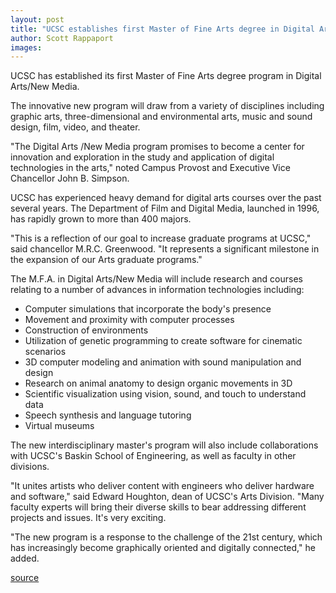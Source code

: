 ```yaml
---
layout: post
title: "UCSC establishes first Master of Fine Arts degree in Digital Arts/New Media"
author: Scott Rappaport
images:
---
```


UCSC has established its first Master of Fine Arts degree program in Digital Arts/New Media.

The innovative new program will draw from a variety of disciplines including graphic arts, three-dimensional and environmental arts, music and sound design, film, video, and theater.  

"The Digital Arts /New Media program promises to become a center for innovation and exploration in the study and application of digital technologies in the arts," noted Campus Provost and Executive Vice Chancellor John B. Simpson.   

UCSC has experienced heavy demand for digital arts courses over the past several years. The Department of Film and Digital Media, launched in 1996, has rapidly grown to more than 400 majors.  

"This is a reflection of our goal to increase graduate programs at UCSC," said chancellor M.R.C. Greenwood. "It represents a significant milestone in the expansion of our Arts graduate programs."  

The M.F.A. in Digital Arts/New Media will include research and courses relating to a number of advances in information technologies including:  

* Computer simulations that incorporate the body's presence  
* Movement and proximity with computer processes  
* Construction of environments  
* Utilization of genetic programming to create software for cinematic scenarios  
* 3D computer modeling and animation with sound manipulation and design  
* Research on animal anatomy to design organic movements in 3D  
* Scientific visualization using vision, sound, and touch to understand data  
* Speech synthesis and language tutoring  
* Virtual museums   

The new interdisciplinary master's program will also include collaborations with UCSC's Baskin School of Engineering, as well as faculty in other divisions.  

"It unites artists who deliver content with engineers who deliver hardware and software," said Edward Houghton, dean of UCSC's Arts Division. "Many faculty experts will bring their diverse skills to bear addressing different projects and issues. It's very exciting.  

"The new program is a response to the challenge of the 21st century, which has increasingly become graphically oriented and digitally connected," he added.  
  

[source](http://www1.ucsc.edu/currents/03-04/10-06/fine_arts.html "Permalink to fine_arts")
